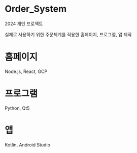 # Order_System
2024 개인 프로젝트

실제로 사용하기 위한 주문체계를 적용한 홈페이지, 프로그램, 앱 제작

# 홈페이지
Node.js, React, GCP

# 프로그램
Python, Qt5

# 앱
Kotlin, Android Studio
